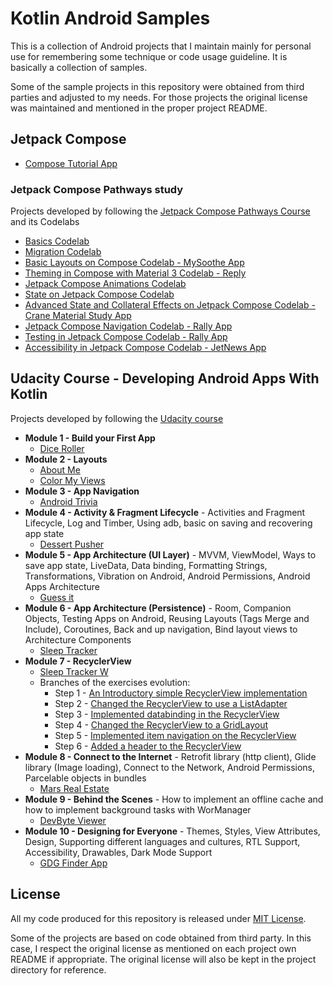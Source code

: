 # Kotlin Android Samples

This is a collection of Android projects that I maintain mainly for personal use for remembering some technique or code usage guideline. It is basically a collection of samples.

Some of the sample projects in this repository were obtained from third parties and
adjusted to my needs. For those projects the original license was maintained and mentioned in the proper project README.

## Jetpack Compose

- [Compose Tutorial App](/ComposeTutorial/)

### Jetpack Compose Pathways study

Projects developed by following the [Jetpack Compose Pathways Course](https://developer.android.com/courses/pathways/compose) and its Codelabs

- [Basics Codelab](/jetpack-compose-pathways/BasicsCodelab/)
- [Migration Codelab](/third-party/codelab-android-compose/MigrationCodelab/)
- [Basic Layouts on Compose Codelab - MySoothe App](/third-party/codelab-android-compose/BasicLayoutsCodelab/)
- [Theming in Compose with Material 3 Codelab - Reply](/third-party/codelab-android-compose/ThemingCodelab/)
- [Jetpack Compose Animations Codelab](/third-party/codelab-android-compose/AnimationCodelab/)
- [State on Jetpack Compose Codelab](/jetpack-compose-pathways/ComposeBasicStateCodelab/)
- [Advanced State and Collateral Effects on Jetpack Compose Codelab - Crane Material Study App](/third-party/codelab-android-compose/AdvancedStateAndSideEffectsCodelab/)
- [Jetpack Compose Navigation Codelab - Rally App](/third-party/codelab-android-compose/NavigationCodelab/)
- [Testing in Jetpack Compose Codelab - Rally App](/third-party/codelab-android-compose/TestingCodelab/)
- [Accessibility in Jetpack Compose Codelab - JetNews App](/third-party/codelab-android-compose/AccessibilityCodelab/)

## Udacity Course - Developing Android Apps With Kotlin

Projects developed by following the [Udacity course](https://www.udacity.com/course/developing-android-apps-with-kotlin--ud9012)

- **Module 1 - Build your First App**
  - [Dice Roller](/DiceRollerXml/)
- **Module 2 - Layouts**
  - [About Me](/AboutMe/)
  - [Color My Views](/ColorMyViews/)
- **Module 3 - App Navigation**
  - [Android Trivia](/third-party/andfun-kotlin-android-trivia/)
- **Module 4 - Activity & Fragment Lifecycle** - Activities and Fragment Lifecycle, Log and Timber, Using adb, basic on saving and recovering app state
  - [Dessert Pusher](/third-party/andfun-kotlin-dessert-pusher/)
- **Module 5 - App Architecture (UI Layer)** - MVVM, ViewModel, Ways to save app state, LiveData, Data binding, Formatting Strings, Transformations, Vibration on Android, Android Permissions, Android Apps Architecture
  - [Guess it](/third-party/andfun-kotlin-guess-it/)
- **Module 6 - App Architecture (Persistence)** - Room, Companion Objects, Testing Apps on Android, Reusing Layouts (Tags Merge and Include), Coroutines, Back and up navigation, Bind layout views to Architecture Components
  - [Sleep Tracker](/third-party/andfun-kotlin-sleep-tracker/)
- **Module 7 - RecyclerView**
  - [Sleep Tracker W](/third-party/andfun-kotlin-sleep-tracker-recyclerview)
  - Branches of the exercises evolution:
    - Step 1 - [An Introductory simple RecyclerView implementation](https://github.com/fabio-blanco/kotlin-android-samples/tree/feat/sleep-tracker-recyclerview-simple)
    - Step 2 - [Changed the RecyclerView to use a ListAdapter](https://github.com/fabio-blanco/kotlin-android-samples/tree/feat/sleep-tracker-recyclerview-listadapter)
    - Step 3 - [Implemented databinding in the RecyclerView](https://github.com/fabio-blanco/kotlin-android-samples/tree/feat/sleep-tracker-recyclerview-databinding)
    - Step 4 - [Changed the RecyclerView to a GridLayout](https://github.com/fabio-blanco/kotlin-android-samples/tree/feat/sleep-tracker-recyclerview-gridlayout)
    - Step 5 - [Implemented item navigation on the RecyclerView](https://github.com/fabio-blanco/kotlin-android-samples/tree/feat/sleep-tracker-recyclerview-item-navigation)
    - Step 6 - [Added a header to the RecyclerView](https://github.com/fabio-blanco/kotlin-android-samples/tree/feat/sleep-tracker-recyclerview-header)
- **Module 8 - Connect to the Internet** - Retrofit library (http client), Glide library (Image loading), Connect to the Network, Android Permissions, Parcelable objects in bundles
  - [Mars Real Estate](/third-party/andfun-kotlin-mars-real-estate/)
- **Module 9 - Behind the Scenes** - How to implement an offline cache and how to implement background tasks with WorManager
  - [DevByte Viewer](/third-party/andfun-kotlin-dev-bytes/)
- **Module 10 - Designing for Everyone** - Themes, Styles, View Attributes, Design, Supporting different languages and cultures, RTL Support, Accessibility, Drawables, Dark Mode Support
  - [GDG Finder App](/third-party/andfun-kotlin-gdg-finder/)

## License

All my code produced for this repository is released under [MIT License](/LICENSE). 

Some of the projects are based on code obtained from third party. In this case, I respect the original license as mentioned on each project own README if appropriate. The original license will also be kept in the project directory for reference.